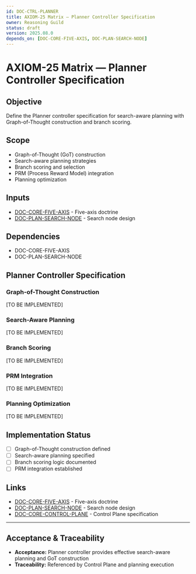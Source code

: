 ```yaml
---
id: DOC-CTRL-PLANNER
title: AXIOM-25 Matrix — Planner Controller Specification
owner: Reasoning Guild
status: draft
version: 2025.08.0
depends_on: [DOC-CORE-FIVE-AXIS, DOC-PLAN-SEARCH-NODE]
---
```


# AXIOM-25 Matrix — Planner Controller Specification

## Objective
Define the Planner controller specification for search-aware planning with Graph-of-Thought construction and branch scoring.

## Scope
- Graph-of-Thought (GoT) construction
- Search-aware planning strategies
- Branch scoring and selection
- PRM (Process Reward Model) integration
- Planning optimization

## Inputs
- [DOC-CORE-FIVE-AXIS](/docs/core/five_axis_doctrine.md) - Five-axis doctrine
- [DOC-PLAN-SEARCH-NODE](/docs/planning/search_node_design.md) - Search node design

## Dependencies
- DOC-CORE-FIVE-AXIS
- DOC-PLAN-SEARCH-NODE

## Planner Controller Specification

### Graph-of-Thought Construction
[TO BE IMPLEMENTED]

### Search-Aware Planning
[TO BE IMPLEMENTED]

### Branch Scoring
[TO BE IMPLEMENTED]

### PRM Integration
[TO BE IMPLEMENTED]

### Planning Optimization
[TO BE IMPLEMENTED]

## Implementation Status
- [ ] Graph-of-Thought construction defined
- [ ] Search-aware planning specified
- [ ] Branch scoring logic documented
- [ ] PRM integration established

## Links
- [DOC-CORE-FIVE-AXIS](/docs/core/five_axis_doctrine.md) - Five-axis doctrine
- [DOC-PLAN-SEARCH-NODE](/docs/planning/search_node_design.md) - Search node design
- [DOC-CORE-CONTROL-PLANE](/docs/core/control_plane_spec.md) - Control Plane specification

---

## Acceptance & Traceability
- **Acceptance:** Planner controller provides effective search-aware planning and GoT construction
- **Traceability:** Referenced by Control Plane and planning execution